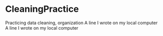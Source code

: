 # CleaningPractice
Practicing data cleaning, organization
A line I wrote on my local computer  
A line I wrote on my local computer  
